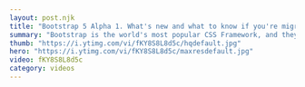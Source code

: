 ```yaml
---
layout: post.njk
title: "Bootstrap 5 Alpha 1. What's new and what to know if you're migrating."
summary: "Bootstrap is the world's most popular CSS Framework, and they recently released the first Alpha for version 5, so let's take a look at some of the new features and what you'll need to know when migrating or updating your projects."
thumb: "https://i.ytimg.com/vi/fKY8S8L8d5c/hqdefault.jpg"
hero: "https://i.ytimg.com/vi/fKY8S8L8d5c/maxresdefault.jpg"
video: fKY8S8L8d5c
category: videos
---
```


